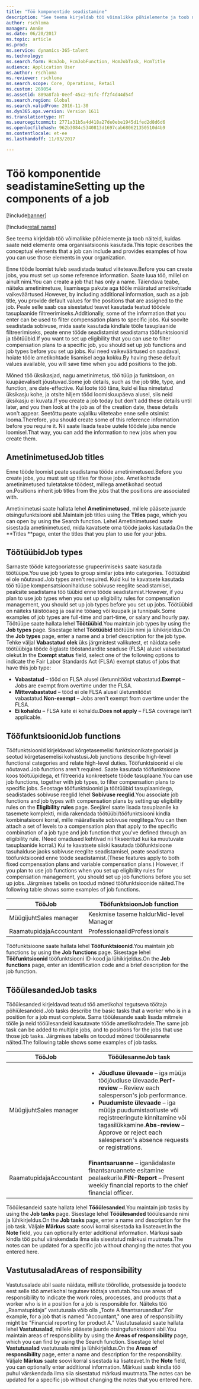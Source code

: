 ```yaml
---
title: "Töö komponentide seadistamine"
description: "See teema kirjeldab töö võimalikke põhielemente ja toob näiteid, kuidas saate neid elemente oma organisatsioonis kasutada."
author: rschloma
manager: AnnBe
ms.date: 06/20/2017
ms.topic: article
ms.prod: 
ms.service: dynamics-365-talent
ms.technology: 
ms.search.form: HcmJob, HcmJobFunction, HcmJobTask, HcmTitle
audience: Application User
ms.author: rschloma
ms.reviewer: rschloma
ms.search.scope: Core, Operations, Retail
ms.custom: 269054
ms.assetid: 889a8fab-0eef-45c2-91fc-ff2f4d44d54f
ms.search.region: Global
ms.search.validFrom: 2016-11-30
ms.dyn365.ops.version: Version 1611
ms.translationtype: HT
ms.sourcegitcommit: 2771a31b5a4d418a27de0ebe1945d1fed2d8d6d6
ms.openlocfilehash: 962b3084c5340813d1697cab680621350510d4b9
ms.contentlocale: et-ee
ms.lasthandoff: 11/03/2017

---
```


# <a name="setting-up-the-components-of-a-job"></a><span data-ttu-id="ce1fa-103">Töö komponentide seadistamine</span><span class="sxs-lookup"><span data-stu-id="ce1fa-103">Setting up the components of a job</span></span>

[!include[banner](includes/banner.md)]

[!include[retail name](includes/retail-name.md)]


<span data-ttu-id="ce1fa-104">See teema kirjeldab töö võimalikke põhielemente ja toob näiteid, kuidas saate neid elemente oma organisatsioonis kasutada.</span><span class="sxs-lookup"><span data-stu-id="ce1fa-104">This topic describes the conceptual elements that a job can include and provides examples of how you can use those elements in your organization.</span></span> 

<span data-ttu-id="ce1fa-105">Enne tööde loomist tuleb seadistada teatud viiteteave.</span><span class="sxs-lookup"><span data-stu-id="ce1fa-105">Before you can create jobs, you must set up some reference information.</span></span> <span data-ttu-id="ce1fa-106">Saate luua töö, millel on ainult nimi.</span><span class="sxs-lookup"><span data-stu-id="ce1fa-106">You can create a job that has only a name.</span></span> <span data-ttu-id="ce1fa-107">Täiendava teabe, näiteks ametinimetuse, lisamisega pakute aga tööle määratud ametikohtade vaikeväärtused.</span><span class="sxs-lookup"><span data-stu-id="ce1fa-107">However, by including additional information, such as a job title, you provide default values for the positions that are assigned to the job.</span></span> <span data-ttu-id="ce1fa-108">Peale selle saab osa sisestatud teavet kasutada teatud töödele tasuplaanide filtreerimiseks.</span><span class="sxs-lookup"><span data-stu-id="ce1fa-108">Additionally, some of the information that you enter can be used to filter compensation plans to specific jobs.</span></span> <span data-ttu-id="ce1fa-109">Kui soovite seadistada sobivuse, mida saate kasutada kindlale tööle tasuplaanide filtreerimiseks, peate enne tööde seadistamist seadistama tööfunktsioonid ja töötüübid.</span><span class="sxs-lookup"><span data-stu-id="ce1fa-109">If you want to set up eligibility that you can use to filter compensation plans to a specific job, you should set up job functions and job types before you set up jobs.</span></span> <span data-ttu-id="ce1fa-110">Kui need vaikeväärtused on saadaval, hoiate tööle ametikohtade lisamisel aega kokku.</span><span class="sxs-lookup"><span data-stu-id="ce1fa-110">By having these default values available, you will save time when you add positions to the job.</span></span> 

<span data-ttu-id="ce1fa-111">Mõned töö üksikasjad, nagu ametinimetus, töö tüüp ja funktsioon, on kuupäevaliselt jõustuvad.</span><span class="sxs-lookup"><span data-stu-id="ce1fa-111">Some job details, such as the job title, type, and function, are date-effective.</span></span> <span data-ttu-id="ce1fa-112">Kui loote töö täna, kuid ei lisa nimetatud üksikasju kohe, ja otsite hiljem tööd loomiskuupäeva alusel, siis neid üksikasju ei kuvata.</span><span class="sxs-lookup"><span data-stu-id="ce1fa-112">If you create a job today but don't add these details until later, and you then look at the job as of the creation date, these details won't appear.</span></span> <span data-ttu-id="ce1fa-113">Seetõttu peate vajaliku viiteteabe enne selle otsimist looma.</span><span class="sxs-lookup"><span data-stu-id="ce1fa-113">Therefore, you should create some of this reference information before you require it.</span></span> <span data-ttu-id="ce1fa-114">Nii saate lisada teabe uutele töödele juba nende loomisel.</span><span class="sxs-lookup"><span data-stu-id="ce1fa-114">That way, you can add the information to new jobs when you create them.</span></span>

## <a name="job-titles"></a><span data-ttu-id="ce1fa-115">Ametinimetused</span><span class="sxs-lookup"><span data-stu-id="ce1fa-115">Job titles</span></span>
<span data-ttu-id="ce1fa-116">Enne tööde loomist peate seadistama tööde ametinimetused.</span><span class="sxs-lookup"><span data-stu-id="ce1fa-116">Before you create jobs, you must set up titles for those jobs.</span></span> <span data-ttu-id="ce1fa-117">Ametikohtade ametinimetused tuletatakse töödest, millega ametikohad seotud on.</span><span class="sxs-lookup"><span data-stu-id="ce1fa-117">Positions inherit job titles from the jobs that the positions are associated with.</span></span> 

<span data-ttu-id="ce1fa-118">Ametinimetusi saate hallata lehel **Ametinimetused**, millele pääsete juurde otsingufunktsiooni abil.</span><span class="sxs-lookup"><span data-stu-id="ce1fa-118">Maintain job titles using the **Titles** page, which you can open by using the Search function.</span></span> <span data-ttu-id="ce1fa-119">Lehel Ametinimetused saate sisestada ametinimetused, mida kavatsete oma tööde jaoks kasutada.</span><span class="sxs-lookup"><span data-stu-id="ce1fa-119">On the **Titles **page, enter the titles that you plan to use for your jobs.</span></span>

## <a name="job-types"></a><span data-ttu-id="ce1fa-120">Töötüübid</span><span class="sxs-lookup"><span data-stu-id="ce1fa-120">Job types</span></span>
<span data-ttu-id="ce1fa-121">Sarnaste tööde kategooriatesse grupeerimiseks saate kasutada töötüüpe.</span><span class="sxs-lookup"><span data-stu-id="ce1fa-121">You use job types to group similar jobs into categories.</span></span> <span data-ttu-id="ce1fa-122">Töötüübid ei ole nõutavad.</span><span class="sxs-lookup"><span data-stu-id="ce1fa-122">Job types aren't required.</span></span> <span data-ttu-id="ce1fa-123">Kuid kui te kavatsete kasutada töö tüüpe kompensatsioonihalduse sobivuse reeglite seadistamisel, peaksite seadistama töö tüübid enne tööde seadistamist.</span><span class="sxs-lookup"><span data-stu-id="ce1fa-123">However, if you plan to use job types when you set up eligibility rules for compensation management, you should set up job types before you set up jobs.</span></span> <span data-ttu-id="ce1fa-124">Töötüübid on näiteks täistööaeg ja osaline tööaeg või kuupalk ja tunnipalk.</span><span class="sxs-lookup"><span data-stu-id="ce1fa-124">Some examples of job types are full-time and part-time, or salary and hourly pay.</span></span> <span data-ttu-id="ce1fa-125">Töötüüpe saate hallata lehel **Töötüübid**.</span><span class="sxs-lookup"><span data-stu-id="ce1fa-125">You maintain job types by using the **Job types** page.</span></span> <span data-ttu-id="ce1fa-126">Sisestage lehel **Töötüübid** töötüübi nimi ja lühikirjeldus.</span><span class="sxs-lookup"><span data-stu-id="ce1fa-126">On the **Job types** page, enter a name and a brief description for the job type.</span></span> <span data-ttu-id="ce1fa-127">Tehke väljal **Vabastatud olek** üks järgmistest valikutest, et näidata selle töötüübiga tööde õiglaste tööstandardite seaduse (FLSA) alusel vabastatud olekut.</span><span class="sxs-lookup"><span data-stu-id="ce1fa-127">In the **Exempt status** field, select one of the following options to indicate the Fair Labor Standards Act (FLSA) exempt status of jobs that have this job type:</span></span>

-   <span data-ttu-id="ce1fa-128">**Vabastatud** – tööd on FLSA alusel ületunnitööst vabastatud.</span><span class="sxs-lookup"><span data-stu-id="ce1fa-128">**Exempt** – Jobs are exempt from overtime under the FLSA.</span></span>
-   <span data-ttu-id="ce1fa-129">**Mittevabastatud** – tööd ei ole FLSA alusel ületunnitööst vabastatud.</span><span class="sxs-lookup"><span data-stu-id="ce1fa-129">**Non-exempt** – Jobs aren't exempt from overtime under the FLSA.</span></span>
-   <span data-ttu-id="ce1fa-130">**Ei kohaldu** – FLSA kate ei kohaldu.</span><span class="sxs-lookup"><span data-stu-id="ce1fa-130">**Does not apply** – FLSA coverage isn't applicable.</span></span>

## <a name="job-functions"></a><span data-ttu-id="ce1fa-131">Tööfunktsioonid</span><span class="sxs-lookup"><span data-stu-id="ce1fa-131">Job functions</span></span>
<span data-ttu-id="ce1fa-132">Tööfunktsioonid kirjeldavad kõrgetasemelisi funktsioonikategooriaid ja seotud kõrgetasemelisi kohustusi.</span><span class="sxs-lookup"><span data-stu-id="ce1fa-132">Job junctions describe high-level functional categories and relate high-level duties.</span></span> <span data-ttu-id="ce1fa-133">Tööfunktsioonid ei ole nõutavad.</span><span class="sxs-lookup"><span data-stu-id="ce1fa-133">Job functions aren't required.</span></span> <span data-ttu-id="ce1fa-134">Saate kasutada tööfunktsioone koos töötüüpidega, et filtreerida konkreetsete tööde tasuplaane.</span><span class="sxs-lookup"><span data-stu-id="ce1fa-134">You can use job functions, together with job types, to filter compensation plans to specific jobs.</span></span> <span data-ttu-id="ce1fa-135">Seostage tööfunktsioonid ja töötüübid tasuplaanidega, seadistades sobivuse reeglid lehel **Sobivuse reeglid**.</span><span class="sxs-lookup"><span data-stu-id="ce1fa-135">You associate job functions and job types with compensation plans by setting up eligibility rules on the **Eligibility rules** page.</span></span> <span data-ttu-id="ce1fa-136">Seejärel saate lisada tasuplaanile ka tasemete komplekti, mida rakendada töötüübi/tööfunktsiooni kindla kombinatsiooni korral, mille määratlesite sobivuse reeglitega.</span><span class="sxs-lookup"><span data-stu-id="ce1fa-136">You can then attach a set of levels to a compensation plan that apply to the specific combination of a job type and job function that you've defined through an eligibility rule.</span></span> <span data-ttu-id="ce1fa-137">(Need omadused kehtivad nii fikseeritud kui ka muutuvate tasuplaanide korral.) Kui te kavatsete siiski kasutada tööfunktsioone tasuhalduse jaoks sobivuse reeglite seadistamisel, peate seadistama tööfunktsioonid enne tööde seadistamist.</span><span class="sxs-lookup"><span data-stu-id="ce1fa-137">(These features apply to both fixed compensation plans and variable compensation plans.) However, if you plan to use job functions when you set up eligibility rules for compensation management, you should set up job functions before you set up jobs.</span></span> <span data-ttu-id="ce1fa-138">Järgmises tabelis on toodud mõned tööfunktsioonide näited.</span><span class="sxs-lookup"><span data-stu-id="ce1fa-138">The following table shows some examples of job functions.</span></span>

| <span data-ttu-id="ce1fa-139">Töö</span><span class="sxs-lookup"><span data-stu-id="ce1fa-139">Job</span></span>           | <span data-ttu-id="ce1fa-140">Tööfunktsioon</span><span class="sxs-lookup"><span data-stu-id="ce1fa-140">Job function</span></span>         |
|---------------|----------------------|
| <span data-ttu-id="ce1fa-141">Müügijuht</span><span class="sxs-lookup"><span data-stu-id="ce1fa-141">Sales manager</span></span> | <span data-ttu-id="ce1fa-142">Keskmise taseme haldur</span><span class="sxs-lookup"><span data-stu-id="ce1fa-142">Mid-level Manager</span></span>    |
| <span data-ttu-id="ce1fa-143">Raamatupidaja</span><span class="sxs-lookup"><span data-stu-id="ce1fa-143">Accountant</span></span>    | <span data-ttu-id="ce1fa-144">Professionaalid</span><span class="sxs-lookup"><span data-stu-id="ce1fa-144">Professionals</span></span>        |

<span data-ttu-id="ce1fa-145">Tööfunktsioone saate hallata lehel **Tööfunktsioonid**.</span><span class="sxs-lookup"><span data-stu-id="ce1fa-145">You maintain job functions by using the **Job functions** page.</span></span> <span data-ttu-id="ce1fa-146">Sisestage lehel **Tööfunktsioonid** tööfunktsiooni ID-kood ja lühikirjeldus.</span><span class="sxs-lookup"><span data-stu-id="ce1fa-146">On the **Job functions** page, enter an identification code and a brief description for the job function.</span></span>

## <a name="job-tasks"></a><span data-ttu-id="ce1fa-147">Tööülesanded</span><span class="sxs-lookup"><span data-stu-id="ce1fa-147">Job tasks</span></span>
<span data-ttu-id="ce1fa-148">Tööülesanded kirjeldavad teatud töö ametikohal tegutseva töötaja põhiülesandeid.</span><span class="sxs-lookup"><span data-stu-id="ce1fa-148">Job tasks describe the basic tasks that a worker who is in a position for a job must complete.</span></span> <span data-ttu-id="ce1fa-149">Sama tööülesande saab lisada mitmele tööle ja neid tööülesandeid kasutavate tööde ametikohtadele.</span><span class="sxs-lookup"><span data-stu-id="ce1fa-149">The same job task can be added to multiple jobs, and to positions for the jobs that use those job tasks.</span></span> <span data-ttu-id="ce1fa-150">Järgmises tabelis on toodud mõned tööülesannete näited.</span><span class="sxs-lookup"><span data-stu-id="ce1fa-150">The following table shows some examples of job tasks.</span></span>

<table>
<thead>
<tr class="header">
<th><span data-ttu-id="ce1fa-151">Töö</span><span class="sxs-lookup"><span data-stu-id="ce1fa-151">Job</span></span></th>
<th><span data-ttu-id="ce1fa-152">Tööülesanne</span><span class="sxs-lookup"><span data-stu-id="ce1fa-152">Job task</span></span></th>
</tr>
</thead>
<tbody>
<tr class="odd">
<td><span data-ttu-id="ce1fa-153">Müügijuht</span><span class="sxs-lookup"><span data-stu-id="ce1fa-153">Sales manager</span></span></td>
<td><ul>
<li><span data-ttu-id="ce1fa-154"><strong>Jõudluse ülevaade</strong> – iga müüja tööjõudluse ülevaade.</span><span class="sxs-lookup"><span data-stu-id="ce1fa-154"><strong>Perf-review</strong> – Review each salesperson's job performance.</span></span></li>
<li><span data-ttu-id="ce1fa-155"><strong>Puudumiste ülevaade</strong> – iga müüja puudumistaotluste või registreeringute kinnitamine või tagasilükkamine.</span><span class="sxs-lookup"><span data-stu-id="ce1fa-155"><strong>Abs-review</strong> – Approve or reject each salesperson's absence requests or registrations.</span></span></li>
</ul></td>
</tr>
<tr class="even">
<td><span data-ttu-id="ce1fa-156">Raamatupidaja</span><span class="sxs-lookup"><span data-stu-id="ce1fa-156">Accountant</span></span></td>
<td><span data-ttu-id="ce1fa-157"><strong>Finantsaruanne</strong> – iganädalaste finantsaruannete esitamine pealaekurile.</span><span class="sxs-lookup"><span data-stu-id="ce1fa-157"><strong>FIN-Report</strong> – Present weekly financial reports to the chief financial officer.</span></span></td>
</tr>
</tbody>
</table>

<span data-ttu-id="ce1fa-158">Tööülesandeid saate hallata lehel **Tööülesanded**.</span><span class="sxs-lookup"><span data-stu-id="ce1fa-158">You maintain job tasks by using the **Job tasks** page.</span></span> <span data-ttu-id="ce1fa-159">Sisestage lehel **Tööülesanded** tööülesande nimi ja lühikirjeldus.</span><span class="sxs-lookup"><span data-stu-id="ce1fa-159">On the **Job tasks** page, enter a name and description for the job task.</span></span> <span data-ttu-id="ce1fa-160">Väljale **Märkus** saate soovi korral sisestada ka lisateavet.</span><span class="sxs-lookup"><span data-stu-id="ce1fa-160">In the **Note** field, you can optionally enter additional information.</span></span> <span data-ttu-id="ce1fa-161">Märkusi saab kindla töö puhul värskendada ilma siia sisestatud märkusi muutmata.</span><span class="sxs-lookup"><span data-stu-id="ce1fa-161">The notes can be updated for a specific job without changing the notes that you entered here.</span></span>

## <a name="areas-of-responsibility"></a><span data-ttu-id="ce1fa-162">Vastutusalad</span><span class="sxs-lookup"><span data-stu-id="ce1fa-162">Areas of responsibility</span></span>
<span data-ttu-id="ce1fa-163">Vastutusalade abil saate näidata, milliste töörollide, protsesside ja toodete eest selle töö ametikohal tegutsev töötaja vastutab.</span><span class="sxs-lookup"><span data-stu-id="ce1fa-163">You use areas of responsibility to indicate the work roles, processes, and products that a worker who is in a position for a job is responsible for.</span></span> <span data-ttu-id="ce1fa-164">Näiteks töö „Raamatupidaja” vastutusala võib olla „Toote A finantsaruandlus”.</span><span class="sxs-lookup"><span data-stu-id="ce1fa-164">For example, for a job that is named "Accountant," one area of responsibility might be "Financial reporting for product A."</span></span> <span data-ttu-id="ce1fa-165">Vastutusalasid saate hallata lehel **Vastutusalad**, millele pääsete juurde otsingufunktsiooni abil.</span><span class="sxs-lookup"><span data-stu-id="ce1fa-165">You maintain areas of responsibility by using the **Areas of responsibility** page, which you can find by using the Search function.</span></span> <span data-ttu-id="ce1fa-166">Sisestage lehel **Vastutusalad** vastutusala nimi ja lühikirjeldus.</span><span class="sxs-lookup"><span data-stu-id="ce1fa-166">On the **Areas of responsibility** page, enter a name and description for the responsibility.</span></span> <span data-ttu-id="ce1fa-167">Väljale **Märkus** saate soovi korral sisestada ka lisateavet.</span><span class="sxs-lookup"><span data-stu-id="ce1fa-167">In the **Note** field, you can optionally enter additional information.</span></span> <span data-ttu-id="ce1fa-168">Märkusi saab kindla töö puhul värskendada ilma siia sisestatud märkusi muutmata.</span><span class="sxs-lookup"><span data-stu-id="ce1fa-168">The notes can be updated for a specific job without changing the notes that you entered here.</span></span>




